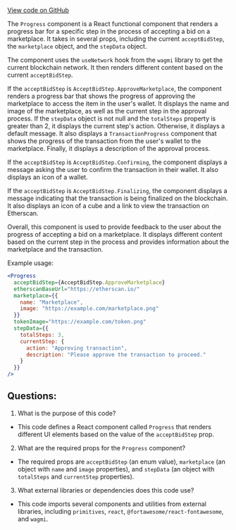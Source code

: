 [View code on GitHub](zoo-labs/zoo/blob/master/ui/src/modal/acceptBid/Progress.tsx)

The `Progress` component is a React functional component that renders a progress bar for a specific step in the process of accepting a bid on a marketplace. It takes in several props, including the current `acceptBidStep`, the `marketplace` object, and the `stepData` object. 

The component uses the `useNetwork` hook from the `wagmi` library to get the current blockchain network. It then renders different content based on the current `acceptBidStep`. 

If the `acceptBidStep` is `AcceptBidStep.ApproveMarketplace`, the component renders a progress bar that shows the progress of approving the marketplace to access the item in the user's wallet. It displays the name and image of the marketplace, as well as the current step in the approval process. If the `stepData` object is not null and the `totalSteps` property is greater than 2, it displays the current step's action. Otherwise, it displays a default message. It also displays a `TransactionProgress` component that shows the progress of the transaction from the user's wallet to the marketplace. Finally, it displays a description of the approval process.

If the `acceptBidStep` is `AcceptBidStep.Confirming`, the component displays a message asking the user to confirm the transaction in their wallet. It also displays an icon of a wallet.

If the `acceptBidStep` is `AcceptBidStep.Finalizing`, the component displays a message indicating that the transaction is being finalized on the blockchain. It also displays an icon of a cube and a link to view the transaction on Etherscan. 

Overall, this component is used to provide feedback to the user about the progress of accepting a bid on a marketplace. It displays different content based on the current step in the process and provides information about the marketplace and the transaction. 

Example usage:

```jsx
<Progress
  acceptBidStep={AcceptBidStep.ApproveMarketplace}
  etherscanBaseUrl="https://etherscan.io/"
  marketplace={{
    name: "Marketplace",
    image: "https://example.com/marketplace.png"
  }}
  tokenImage="https://example.com/token.png"
  stepData={{
    totalSteps: 3,
    currentStep: {
      action: "Approving transaction",
      description: "Please approve the transaction to proceed."
    }
  }}
/>
```
## Questions: 
 1. What is the purpose of this code?
- This code defines a React component called `Progress` that renders different UI elements based on the value of the `acceptBidStep` prop.

2. What are the required props for the `Progress` component?
- The required props are `acceptBidStep` (an enum value), `marketplace` (an object with `name` and `image` properties), and `stepData` (an object with `totalSteps` and `currentStep` properties).

3. What external libraries or dependencies does this code use?
- This code imports several components and utilities from external libraries, including `primitives`, `react`, `@fortawesome/react-fontawesome`, and `wagmi`.